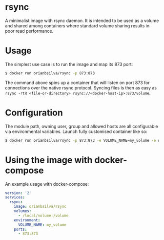 # rsync

A minimalist image with rsync daemon. It is intended to be used as a volume and shared among containers where standard volume sharing results in poor read performance.

# Usage

The simplest use case is to run the image and map its 873 port:
```bash
$ docker run orianbsilva/rsync -p 873:873
```

The command above spins up a container that will listen on port 873 for connections over the native rsync protocol. Syncing files is then as easy as `rsync -rtR <file-or-directory> rsync://<docker-host-ip>:873/volume`.

# Configuration

The module path, owning user, group and allowed hosts are all configurable via environmental variables. Launch fully customised container like so:

```bash
$ docker run orianbsilva/rsync -p 873:873 -e VOLUME_NAME=my_volume -e ALLOW="192.168.0.0/16 10.0.0.0/16" -v "/local/volume:/volume"
```

# Using the image with docker-compose

An example usage with docker-compose:
 
```yaml
version: '2'
services:
  rsync:
    image: orianbsilva/rsync
    volumes:
      - /local/volume:/volume
    environment:
      VOLUME_NAME: my_volume      
    ports:
      - 873:873
  
```
